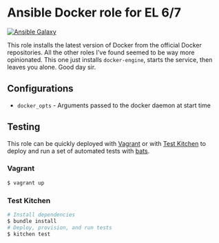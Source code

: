 # Ansible Docker role for EL 6/7

[![Ansible Galaxy](https://img.shields.io/badge/galaxy-DavidWittman.docker-blue.svg?style=flat)](https://galaxy.ansible.com/detail#/role/6099)

This role installs the latest version of Docker from the official Docker repositories. All the other roles I've found seemed to be way more opinionated. This one just installs `docker-engine`, starts the service, then leaves you alone. Good day sir.

## Configurations

 * `docker_opts` - Arguments passed to the docker daemon at start time

## Testing

This role can be quickly deployed with [Vagrant](http://vagrantup.com) or with [Test Kitchen](http://kitchen.ci) to deploy and run a set of automated tests with [bats](https://github.com/sstephenson/bats).

### Vagrant

``` bash
$ vagrant up
```

### Test Kitchen

``` bash
# Install dependencies
$ bundle install
# Deploy, provision, and run tests
$ kitchen test
```
